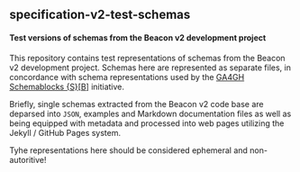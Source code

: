 ## specification-v2-test-schemas
#### Test versions of schemas from the Beacon v2 development project

This repository contains test representations of schemas from the Beacon v2 development project. Schemas here are represented as separate files, in concordance with schema representations used by the [GA4GH Schemablocks {S}[B]](https://schemablocks.org/categories/schemas/) initiative.

Briefly, single schemas extracted from the Beacon v2 code base are deparsed into `JSON`, examples and Markdown documentation files as well as being equipped with metadata and processed into web pages utilizing the Jekyll / GitHub Pages system.

Tyhe representations here should be considered ephemeral and non-autoritive!
